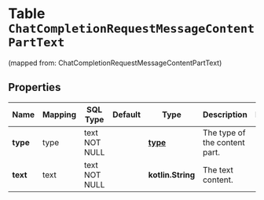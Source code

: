 
# Table `ChatCompletionRequestMessageContentPartText`
(mapped from: ChatCompletionRequestMessageContentPartText)

## Properties
Name | Mapping | SQL Type | Default | Type | Description | Notes
---- | ------- | -------- | ------- | ---- | ----------- | -----
**type** | type | text NOT NULL |  | [**type**](#Type) | The type of the content part. | 
**text** | text | text NOT NULL |  | **kotlin.String** | The text content. | 




